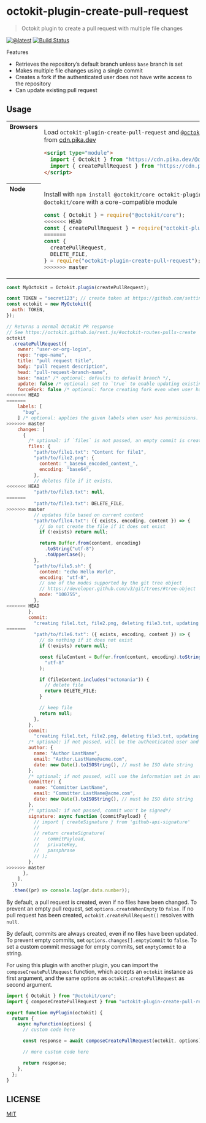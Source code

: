 # octokit-plugin-create-pull-request

> Octokit plugin to create a pull request with multiple file changes

[![@latest](https://img.shields.io/npm/v/octokit-plugin-create-pull-request.svg)](https://www.npmjs.com/package/octokit-plugin-create-pull-request)
[![Build Status](https://github.com/gr2m/octokit-plugin-create-pull-request/workflows/Test/badge.svg)](https://github.com/gr2m/octokit-plugin-create-pull-request/actions?query=workflow%3ATest+branch%3Amain)

Features

- Retrieves the repository’s default branch unless `base` branch is set
- Makes multiple file changes using a single commit
- Creates a fork if the authenticated user does not have write access to the repository
- Can update existing pull request

## Usage

<table>
<tbody valign=top align=left>
<tr><th>
Browsers
</th><td width=100%>

Load `octokit-plugin-create-pull-request` and [`@octokit/core`](https://github.com/octokit/core.js) (or core-compatible module) directly from [cdn.pika.dev](https://cdn.pika.dev)

```html
<script type="module">
  import { Octokit } from "https://cdn.pika.dev/@octokit/core";
  import { createPullRequest } from "https://cdn.pika.dev/octokit-plugin-create-pull-request";
</script>
```

</td></tr>
<tr><th>
Node
</th><td>

Install with `npm install @octokit/core octokit-plugin-create-pull-request`. Optionally replace `@octokit/core` with a core-compatible module

```js
const { Octokit } = require("@octokit/core");
<<<<<<< HEAD
const { createPullRequest } = require("octokit-plugin-create-pull-request");
=======
const {
  createPullRequest,
  DELETE_FILE,
} = require("octokit-plugin-create-pull-request");
>>>>>>> master
```

</td></tr>
</tbody>
</table>

```js
const MyOctokit = Octokit.plugin(createPullRequest);

const TOKEN = "secret123"; // create token at https://github.com/settings/tokens/new?scopes=repo
const octokit = new MyOctokit({
  auth: TOKEN,
});

// Returns a normal Octokit PR response
// See https://octokit.github.io/rest.js/#octokit-routes-pulls-create
octokit
  .createPullRequest({
    owner: "user-or-org-login",
    repo: "repo-name",
    title: "pull request title",
    body: "pull request description",
    head: "pull-request-branch-name",
    base: "main" /* optional: defaults to default branch */,
    update: false /* optional: set to `true` to enable updating existing pull requests */,
    forceFork: false /* optional: force creating fork even when user has write rights */,
<<<<<<< HEAD
=======
    labels: [
      "bug",
    ] /* optional: applies the given labels when user has permissions. When updating an existing pull request, already present labels will not be deleted. */
>>>>>>> master
    changes: [
      {
        /* optional: if `files` is not passed, an empty commit is created instead */
        files: {
          "path/to/file1.txt": "Content for file1",
          "path/to/file2.png": {
            content: "_base64_encoded_content_",
            encoding: "base64",
          },
          // deletes file if it exists,
<<<<<<< HEAD
          "path/to/file3.txt": null,
=======
          "path/to/file3.txt": DELETE_FILE,
>>>>>>> master
          // updates file based on current content
          "path/to/file4.txt": ({ exists, encoding, content }) => {
            // do not create the file if it does not exist
            if (!exists) return null;

            return Buffer.from(content, encoding)
              .toString("utf-8")
              .toUpperCase();
          },
          "path/to/file5.sh": {
            content: "echo Hello World",
            encoding: "utf-8",
            // one of the modes supported by the git tree object
            // https://developer.github.com/v3/git/trees/#tree-object
            mode: "100755",
          },
<<<<<<< HEAD
        },
        commit:
          "creating file1.txt, file2.png, deleting file3.txt, updating file4.txt (if it exists), file5.sh",
=======
          "path/to/file6.txt": ({ exists, encoding, content }) => {
            // do nothing if it does not exist
            if (!exists) return null;

            const fileContent = Buffer.from(content, encoding).toString(
              "utf-8"
            );

            if (fileContent.includes("octomania")) {
              // delete file
              return DELETE_FILE;
            }

            // keep file
            return null;
          },
        },
        commit:
          "creating file1.txt, file2.png, deleting file3.txt, updating file4.txt (if it exists), file5.sh",
        /* optional: if not passed, will be the authenticated user and the current date */
        author: {
          name: "Author LastName",
          email: "Author.LastName@acme.com",
          date: new Date().toISOString(), // must be ISO date string
        },
        /* optional: if not passed, will use the information set in author */
        committer: {
          name: "Committer LastName",
          email: "Committer.LastName@acme.com",
          date: new Date().toISOString(), // must be ISO date string
        },
        /* optional: if not passed, commit won't be signed*/
        signature: async function (commitPayload) {
          // import { createSignature } from 'github-api-signature'
          //
          // return createSignature(
          //   commitPayload,
          //   privateKey,
          //   passphrase
          // );
        },
>>>>>>> master
      },
    ],
  })
  .then((pr) => console.log(pr.data.number));
```

By default, a pull request is created, even if no files have been changed. To prevent an empty pull request, set `options.createWhenEmpty` to `false`. If no pull request has been created, `octokit.createPullRequest()` resolves with `null`.

By default, commits are always created, even if no files have been updated. To prevent empty commits, set `options.changes[].emptyCommit` to `false`. To set a custom commit message for empty commits, set `emptyCommit` to a string.

For using this plugin with another plugin, you can import the `composeCreatePullRequest` function, which accepts an `octokit` instance as first argument, and the same options as `octokit.createPullRequest` as second argument.

```js
import { Octokit } from "@octokit/core";
import { composeCreatePullRequest } from "octokit-plugin-create-pull-request";

export function myPlugin(octokit) {
  return {
    async myFunction(options) {
      // custom code here

      const response = await composeCreatePullRequest(octokit, options);

      // more custom code here

      return response;
    },
  };
}
```

## LICENSE

[MIT](LICENSE)
